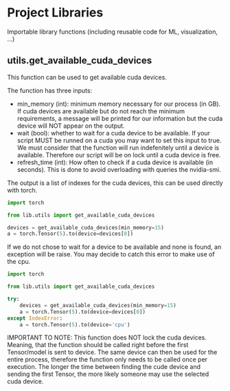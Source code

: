# Project Libraries

Importable library functions (including reusable code for ML, visualization, ...)

## utils.get_available_cuda_devices

This function can be used to get available cuda devices.

The function has three inputs:
- min_memory (int): minimum memory necessary for our process (in GB). 
  If cuda devices are available but do not reach the minimum requirements,
  a message will be printed for our information 
  but the cuda device will NOT appear on the output.
- wait (bool): whether to wait for a cuda device to be available.
  If your script MUST be runned on a cuda you may want to set this input to true.
  We must consider that the function will run indefenitely until a device is available.
  Therefore our script will be on lock until a cuda device is free.
- refresh_time (int): How often to check if a cuda device is available (in seconds).
  This is done to avoid overloading with queries the nvidia-smi.

The output is a list of indexes for the cuda devices, this can be used directly with torch.

```python
import torch

from lib.utils import get_available_cuda_devices

devices = get_available_cuda_devices(min_memory=15)
a = torch.Tensor(5).to(device=devices[0])
```
If we do not chose to wait for a device to be available and none is found,
an exception will be raise.
You may decide to catch this error to make use of the cpu.

```python
import torch

from lib.utils import get_available_cuda_devices

try:
    devices = get_available_cuda_devices(min_memory=15)
    a = torch.Tensor(5).to(device=devices[0])
except IndexError:
    a = torch.Tensor(5).to(device='cpu')
```

IMPORTANT TO NOTE: This function does NOT lock the cuda devices. 
Meaning, that the function should be called right before the first Tensor/model is sent to device. The same device can then be used for the entire process,
therefore the function only needs to be called once per execution.
The longer the time between finding the cude device and sending the first Tensor,
the more likely someone may use the selected cuda device.
